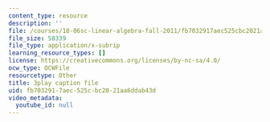 ```yaml
---
content_type: resource
description: ''
file: /courses/18-06sc-linear-algebra-fall-2011/fb7032917aec525cbc2021aa6ddab43d_IZqwi0wJovM.vtt
file_size: 58339
file_type: application/x-subrip
learning_resource_types: []
license: https://creativecommons.org/licenses/by-nc-sa/4.0/
ocw_type: OCWFile
resourcetype: Other
title: 3play caption file
uid: fb703291-7aec-525c-bc20-21aa6ddab43d
video_metadata:
  youtube_id: null
---
```

